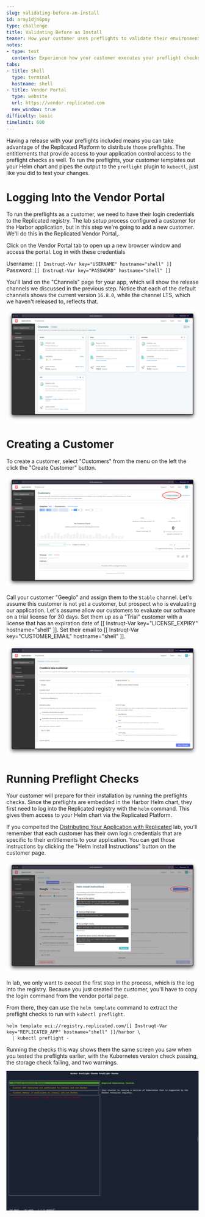 ```yaml
---
slug: validating-before-an-install
id: aray1djn6poy
type: challenge
title: Validating Before an Install
teaser: How your customer uses preflights to validate their environment
notes:
- type: text
  contents: Experience how your customer executes your preflight checks
tabs:
- title: Shell
  type: terminal
  hostname: shell
- title: Vendor Portal
  type: website
  url: https://vendor.replicated.com
  new_window: true
difficulty: basic
timelimit: 600
---
```


Having a release with your preflights included means you can
take advantage of the Replicated Platform to distribute those
preflights. The entitlements that provide access to your
application control access to the preflight checks as well.
To run the preflights, your customer templates out your
Helm chart and pipes the output to the `preflight` plugin
to `kubectl`, just like you did to test your changes.

Logging Into the Vendor Portal
==============================

To run the preflights as a customer, we need to have their
login credentials to the Replicated registry. The lab setup
process configured a customer for the Harbor application,
but in this step we're going to add a new customer. We'll
do this in the Replicated Vendor Portal,.

Click on the Vendor Portal tab to open up a new browser window and
access the portal. Log in with these credentials

Username: `[[ Instruqt-Var key="USERNAME" hostname="shell" ]]`<br/>
Password: `[[ Instruqt-Var key="PASSWORD" hostname="shell" ]]`

You'll land on the "Channels" page for your app, which will show
the release channels we discussed in the previous step. Notice that
each of the default channels shows the current version `16.8.0`,
while the channel LTS, which we haven't released to, reflects
that.

![Vendor Portal Release Channels](../assets/vendor-portal-landing.png)

Creating a Customer
===================

To create a customer, select "Customers" from the menu on the left
the click the "Create Customer" button.

![Creating a Customer](../assets/create-customer-button.png)

Call your customer "Geeglo" and assign them to the `Stable` channel.
Let's assume this customer is not yet a customer, but prospect who
is evaluating our application. Let's assume allow our customers to
evaluate our software on a trial license for 30 days.  Set them up
as a "Trial" customer with a license that has an expiration date
of [[ Instruqt-Var key="LICENSE_EXPIRY" hostname="shell" ]]. Set
their email to [[ Instruqt-Var key="CUSTOMER_EMAIL" hostname="shell" ]].

![Customer Details](../assets/new-customer-details.png)

Running Preflight Checks
========================

Your customer will prepare for their installation by running
the preflights checks. Since the preflights are embedded in
the Harbor Helm chart, they first need to log into the Replicated
registry with the `helm` command. This gives them access to
your Helm chart via the Replicated Platform.

If you compelted the [Distributing Your Application with Replicated](https://play.instruqt.com/replicated/tracks/distributing-your-application-with-replicated)
lab, you'll remember that each customer has their own login
credentials that are specific to their entitlements to your
application. You can get those instructions by clicking the
"Helm Install Instructions" button on the customer page.

![Install instruction](../assets/install-instructions.png)

In lab, we only want to execut the first step in the process,
which is the log into the registry. Because you just created
the customer, you'll have to copy the login command from the
vendor portal page.

From there, they can use the `helm template` command to extract the
preflight checks to run with `kubectl preflight`.

```
helm template oci://registry.replicated.com/[[ Instruqt-Var key="REPLICATED_APP" hostname="shell" ]]/harbor \
  | kubectl preflight -
```

Running the checks this way shows them the same screen you saw when
you tested the preflights earlier, with the Kubernetes version check
passing, the storage check failing, and two warnings.

![Customer Preflight Checks](../assets/customer-preflight-checks.png)
